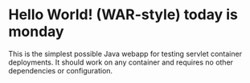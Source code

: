 Hello World! (WAR-style)
today is monday
===============

This is the simplest possible Java webapp for testing servlet container deployments.  It should work on any container and requires no other dependencies or configuration.
